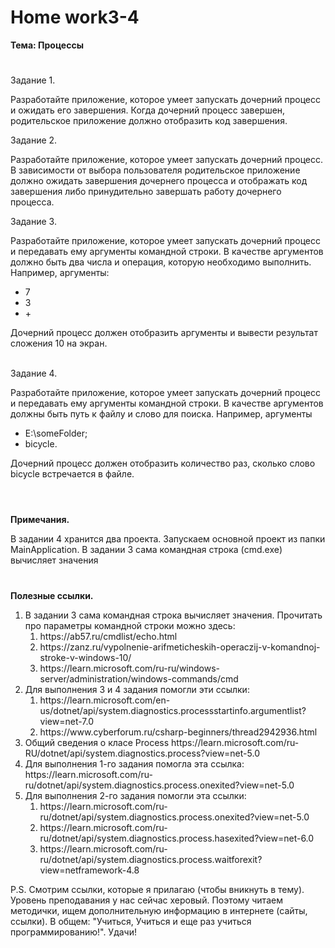# <b>Home work3-4

Тема: Процессы</b><br>
#

Задание 1.<br>

Разработайте приложение, которое умеет запускать дочерний процесс и ожидать его завершения. Когда дочерний процесс завершен, родительское приложение должно отобразить код завершения.


Задание 2.<br>

Разработайте приложение, которое умеет запускать дочерний процесс. В зависимости от выбора пользователя родительское приложение должно ожидать завершения дочернего процесса и отображать код завершения либо принудительно завершать работу дочернего процесса.


Задание 3.<br>

Разработайте приложение, которое умеет запускать дочерний процесс и передавать ему аргументы командной строки. В качестве аргументов должно быть два числа и операция, которую необходимо выполнить. Например, аргументы:<br>
<ul>
  <li>7</li>
  <li>3</li>
  <li>+</li>
 </ul>
Дочерний процесс должен отобразить аргументы и вывести результат сложения 10 на экран.<br><br>


Задание 4.<br>

Разработайте приложение, которое умеет запускать дочерний процесс и передавать ему аргументы командной строки. В качестве аргументов должны быть путь к файлу и слово для поиска. Например, аргументы<br>
<ul>
  <li>E:\someFolder;</li>
  <li>bicycle.</li>
</ul>
Дочерний процесс должен отобразить количество раз, сколько слово bicycle встречается в файле.<br><br>


# 

<b>Примечания.</b>

В задании 4 хранится два проекта. Запускаем основной проект из папки MainApplication. В задании 3 сама командная строка (cmd.exe) вычисляет значения<br>

# 

<b>Полезные ссылки.</b><br>

<ol>
<li>В задании 3 сама командная строка вычисляет значения. Прочитать про параметры командной строки можно здесь:
<ol>
<li>https://ab57.ru/cmdlist/echo.html</li>
<li>https://zanz.ru/vypolnenie-arifmeticheskih-operaczij-v-komandnoj-stroke-v-windows-10/</li>
<li>https://learn.microsoft.com/ru-ru/windows-server/administration/windows-commands/cmd</li>
</ol>
</li>
<li>Для выполнения 3 и 4 задания помогли эти ссылки:
<ol>
<li>https://learn.microsoft.com/en-us/dotnet/api/system.diagnostics.processstartinfo.argumentlist?view=net-7.0</li>
<li>https://www.cyberforum.ru/csharp-beginners/thread2942936.html</li>
</ol>
</li>
<li>Общий сведения о класе Process https://learn.microsoft.com/ru-RU/dotnet/api/system.diagnostics.process?view=net-5.0</li>
<li>Для выполнения 1-го задания помогла эта ссылка: https://learn.microsoft.com/ru-ru/dotnet/api/system.diagnostics.process.onexited?view=net-5.0</li>
<li>Для выполнения 2-го задания помогли эта ссылки: 
<ol>
<li>https://learn.microsoft.com/ru-ru/dotnet/api/system.diagnostics.process.onexited?view=net-5.0</li>
<li>https://learn.microsoft.com/ru-ru/dotnet/api/system.diagnostics.process.hasexited?view=net-6.0</li>
<li>https://learn.microsoft.com/ru-ru/dotnet/api/system.diagnostics.process.waitforexit?view=netframework-4.8</li>
</ol>
</li>
</li>
</ol>

P.S. Смотрим ссылки, которые я прилагаю (чтобы вникнуть в тему). Уровень преподавания у нас сейчас херовый. Поэтому читаем методички, ищем дополнительную информацию в интернете (сайты, ссылки). В общем: "Учиться, Учиться и еще раз учиться программированию!". Удачи!
